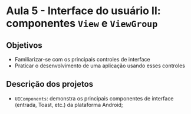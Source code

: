 # Aula 5 - Interface do usuário II: componentes `View` e `ViewGroup`

## Objetivos

* Familiarizar-se com os principais controles de interface
* Praticar o desenvolvimento de uma aplicação usando esses controles

## Descrição dos projetos

* `UIComponents`: demonstra os principais componentes de interface (entrada, Toast, etc.) da plataforma Android;
